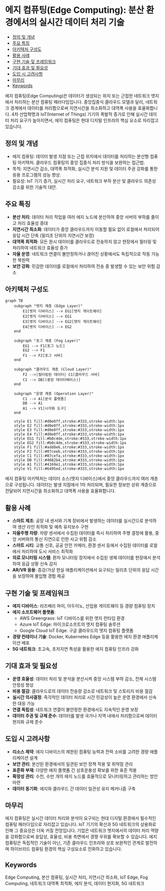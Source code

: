 # 에지 컴퓨팅(Edge Computing): 분산 환경에서의 실시간 데이터 처리 기술

<!-- mtoc-start -->

- [정의 및 개념](#정의-및-개념)
- [주요 특징](#주요-특징)
- [아키텍처 구성도](#아키텍처-구성도)
- [활용 사례](#활용-사례)
- [구현 기술 및 프레임워크](#구현-기술-및-프레임워크)
- [기대 효과 및 필요성](#기대-효과-및-필요성)
- [도입 시 고려사항](#도입-시-고려사항)
- [마무리](#마무리)
- [Keywords](#keywords)

<!-- mtoc-end -->

에지 컴퓨팅(Edge Computing)은 데이터가 생성되는 위치 또는 근접한 네트워크 엣지에서 처리하는 분산 컴퓨팅 패러다임입니다. 중앙집중식 클라우드 모델과 달리, 네트워크 경계에서 데이터를 처리함으로써 지연시간을 최소화하고 대역폭 사용을 효율화합니다. 4차 산업혁명과 IoT(Internet of Things) 기기의 폭발적 증가로 인해 실시간 데이터 처리 요구가 높아지면서, 에지 컴퓨팅은 현대 디지털 인프라의 핵심 요소로 자리잡고 있습니다.

## 정의 및 개념

- 에지 컴퓨팅: 데이터 발생 지점 또는 근접 위치에서 데이터를 처리하는 분산형 컴퓨팅 아키텍처. 클라우드 컴퓨팅의 중앙 집중식 처리 방식을 보완하는 접근법.
- 목적: 지연시간 감소, 대역폭 최적화, 실시간 분석 지원 및 데이터 주권 강화를 통한 응용 프로그램의 성능 향상.
- 필요성: IoT 기기 증가, 실시간 처리 요구, 네트워크 부하 분산 및 클라우드 의존성 감소를 위한 기술적 대안.

## 주요 특징

- **분산 처리**: 데이터 처리 작업을 여러 에지 노드에 분산하여 중앙 서버의 부하를 줄이고 처리 효율성 증대
- **지연시간 최소화**: 데이터가 중앙 클라우드까지 이동할 필요 없이 로컬에서 처리되어 응답 시간 단축 (밀리초 단위의 지연시간 보장)
- **대역폭 최적화**: 모든 원시 데이터를 클라우드로 전송하지 않고 현장에서 필터링 및 처리하여 네트워크 효율성 증가
- **자율 운영**: 네트워크 연결이 불안정하거나 끊어진 상황에서도 독립적으로 작동 가능한 복원력
- **보안 강화**: 민감한 데이터를 로컬에서 처리하여 전송 중 발생할 수 있는 보안 위험 감소

## 아키텍처 구성도

```mermaid
graph TB
    subgraph "엣지 계층 (Edge Layer)"
        E1[엣지 디바이스] --> EG1[엣지 게이트웨이]
        E2[엣지 디바이스] --> EG1
        E3[엣지 디바이스] --> EG2[엣지 게이트웨이]
        E4[엣지 디바이스] --> EG2
    end

    subgraph "포그 계층 (Fog Layer)"
        EG1 --> F1[포그 노드]
        EG2 --> F1
        F1 --> F2[포그 서버]
    end

    subgraph "클라우드 계층 (Cloud Layer)"
        F2 -->|필터링된 데이터| C1[클라우드 서버]
        C1 --> DB[(중앙 데이터베이스)]
    end

    subgraph "운영 계층 (Operation Layer)"
        C1 --> A1[분석 플랫폼]
        DB --> A1
        A1 --> V1[시각화 도구]
    end

    style E1 fill:#d0e0ff,stroke:#333,stroke-width:1px
    style E2 fill:#d0e0ff,stroke:#333,stroke-width:1px
    style E3 fill:#d0e0ff,stroke:#333,stroke-width:1px
    style E4 fill:#d0e0ff,stroke:#333,stroke-width:1px
    style EG1 fill:#b0c4de,stroke:#333,stroke-width:1px
    style EG2 fill:#b0c4de,stroke:#333,stroke-width:1px
    style F1 fill:#add8e6,stroke:#333,stroke-width:1px
    style F2 fill:#87ceeb,stroke:#333,stroke-width:1px
    style C1 fill:#87cefa,stroke:#333,stroke-width:1px
    style DB fill:#4682b4,stroke:#333,stroke-width:1px
    style A1 fill:#4169e1,stroke:#333,stroke-width:1px
    style V1 fill:#6495ed,stroke:#333,stroke-width:1px
```

에지 컴퓨팅 아키텍처는 데이터 소스(엣지 디바이스)에서 중앙 클라우드까지 여러 계층으로 구성됩니다. 데이터는 발생 지점에서 1차 처리되며, 필요한 정보만 상위 계층으로 전달되어 지연시간을 최소화하고 대역폭 사용을 효율화합니다.

## 활용 사례

- **스마트 제조**: 공장 내 센서와 기계 장비에서 발생하는 데이터를 실시간으로 분석하여 생산 라인 최적화 및 예측 유지보수 구현
- **자율주행 차량**: 차량 센서에서 수집된 데이터를 즉시 처리하여 주행 결정에 활용, 중앙 서버와의 통신 지연으로 인한 사고 위험 감소
- **스마트 시티**: 교통 신호, 공공 안전 카메라, 환경 센서 등에서 수집된 데이터를 로컬에서 처리하여 도시 서비스 최적화
- **의료 모니터링 시스템**: 환자 모니터링 장치에서 수집된 생체 데이터를 현장에서 분석하여 응급 상황 신속 감지
- **AR/VR 응용**: 증강/가상 현실 애플리케이션에서 요구되는 밀리초 단위의 응답 시간을 보장하여 몰입형 경험 제공

## 구현 기술 및 프레임워크

- **에지 디바이스**: 라즈베리 파이, 아두이노, 산업용 게이트웨이 등 경량 컴퓨팅 장치
- **에지 소프트웨어 플랫폼**:
  - AWS Greengrass: IoT 디바이스를 위한 엣지 런타임 환경
  - Azure IoT Edge: 마이크로소프트의 엣지 컴퓨팅 솔루션
  - Google Cloud IoT Edge: 구글 클라우드의 엣지 컴퓨팅 플랫폼
- **경량 컨테이너 기술**: Docker, Kubernetes Edge 등을 활용한 에지 환경 애플리케이션 배포
- **5G 네트워크**: 초고속, 초저지연 특성을 활용한 에지 컴퓨팅 인프라 강화

## 기대 효과 및 필요성

- **운영 효율성**: 데이터 처리 및 분석을 분산시켜 중앙 시스템 부하 감소, 전체 시스템 안정성 향상
- **비용 절감**: 클라우드로의 데이터 전송량 감소로 네트워크 및 스토리지 비용 절감
- **실시간 의사결정**: 즉각적인 데이터 처리로 시간 민감성이 높은 운영 환경에서 신속한 대응 가능
- **연결 독립성**: 네트워크 연결이 불안정한 환경에서도 지속적인 운영 보장
- **데이터 주권 및 규제 준수**: 데이터를 발생 국가나 지역 내에서 처리함으로써 데이터 현지화 규제 준수

## 도입 시 고려사항

- **리소스 제약**: 에지 디바이스의 제한된 컴퓨팅 능력과 전력 소비를 고려한 경량 애플리케이션 설계
- **보안 관리**: 분산된 환경에서의 일관된 보안 정책 적용 및 취약점 관리
- **표준화 부재**: 다양한 에지 플랫폼 간 상호운용성 확보를 위한 표준 적용
- **확장성 관리**: 수천, 수만 개의 에지 노드를 효율적으로 모니터링하고 관리하는 방안 마련
- **데이터 동기화**: 에지와 클라우드 간 데이터 일관성 유지 메커니즘 구축

## 마무리

에지 컴퓨팅은 실시간 데이터 처리와 분석이 요구되는 현대 디지털 환경에서 필수적인 컴퓨팅 패러다임으로 자리잡고 있습니다. IoT 기기의 확산과 5G 네트워크의 상용화로 인해 그 중요성은 더욱 커질 전망입니다. 기업은 네트워크 엣지에서의 데이터 처리 역량을 강화함으로써 응답성, 효율성, 비용 측면에서 경쟁 우위를 확보할 수 있습니다. 에지 컴퓨팅은 독립적인 기술이 아닌, 기존 클라우드 인프라와 상호 보완적인 관계로 발전하며 하이브리드 컴퓨팅 환경의 핵심 구성요소로 진화하고 있습니다.

## Keywords

Edge Computing, 분산 컴퓨팅, 실시간 처리, 지연시간 최소화, IoT Edge, Fog Computing, 네트워크 대역폭 최적화, 에지 분석, 데이터 현지화, 5G 네트워크
